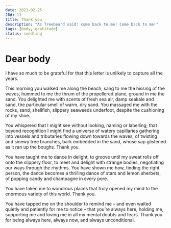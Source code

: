 ```yaml
---
date: 2021-02-25
28d: 11
title: Thank you
description: "As Treebeard said: come back to me! Come back to me!"
tags: [body, gratitude]
status: seedling
---
```


# Dear body

I have so much to be grateful for that this letter is unlikely to capture all the years.

This morning you walked me along the beach, sang to me the hissing of the waves, hummed to me the thrum of the propellered plane, ground in me the sand. You delighted me with scents of fresh sea air, damp seakale and sand, the particular smell of warm, dry sand. You massaged me with the rocks, sand, shellfish, slippery seaweeds underfoot, despite the cushioning of my shoe.

You whispered that I might see without looking, naming or labelling; that beyond recognition I might find a universe of watery capillaries gathering into vessels and tributaries flowing down towards the waves, of twisting and sinewy tree branches, bark embedded in the sand, whose sap glistened as it ran up the boughs. Thank you.

You have taught me to dance in delight, to groove until my sweat rolls off onto the slippery floor, to meet and delight with strange bodies, negotiating our ways through the rhythms. You have shown me how, finding the right person, the dance becomes a thrilling dance of stars and lemon sherbets, of popping candy and champagne in every pore.

You have taken me to wondrous places that truly opened my mind to the enormous variety of this world. Thank you.

You have tapped me on the shoulder to remind me – and even waited quietly and patiently for me to notice – that you’re always here, holding me, supporting me and loving me in all my mental doubts and fears. Thank you for being always here, always now, and always unconditional.
